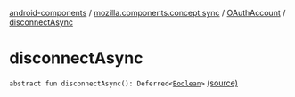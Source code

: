 [android-components](../../index.md) / [mozilla.components.concept.sync](../index.md) / [OAuthAccount](index.md) / [disconnectAsync](./disconnect-async.md)

# disconnectAsync

`abstract fun disconnectAsync(): Deferred<`[`Boolean`](https://kotlinlang.org/api/latest/jvm/stdlib/kotlin/-boolean/index.html)`>` [(source)](https://github.com/mozilla-mobile/android-components/blob/master/components/concept/sync/src/main/java/mozilla/components/concept/sync/OAuthAccount.kt#L47)